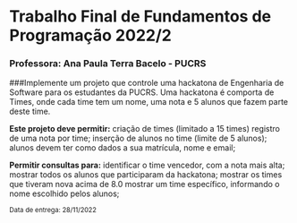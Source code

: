 # Trabalho Final de Fundamentos de Programação 2022/2
### Professora: Ana Paula Terra Bacelo - PUCRS


###Implemente um projeto que controle uma hackatona de Engenharia de Software para os estudantes da PUCRS. Uma hackatona é comporta de Times, onde cada time tem um nome, uma nota e 5 alunos que fazem parte deste time.

**Este projeto deve permitir:**
criação de times (limitado a 15 times)
registro de uma nota por time;
inserção de alunos no time (limite de 5 alunos);
alunos devem ter como dados a sua matrícula, nome e email;

**Permitir consultas para:**
identificar o time vencedor, com a nota mais alta;
mostrar todos os alunos que participaram da hackatona;
mostrar os times que tiveram nova acima de 8.0
mostrar um time específico, informando o nome escolhido pelos alunos;

<sub>Data de entrega: 28/11/2022</sub> 
